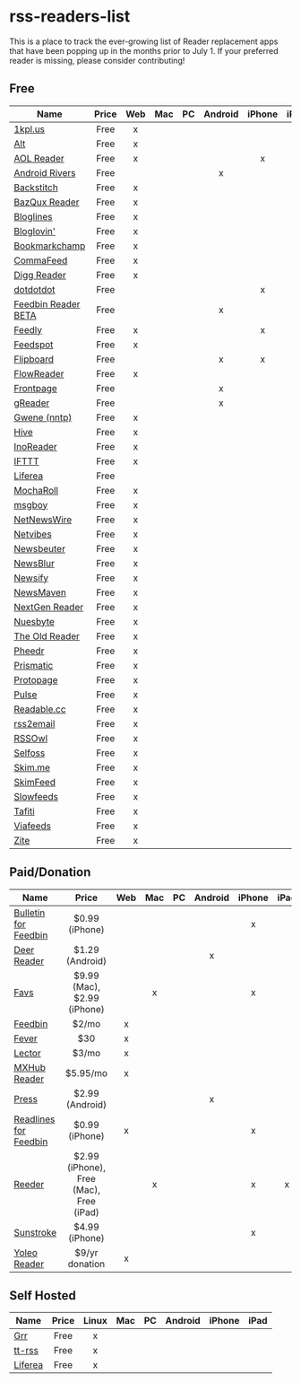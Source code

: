 # rss-readers-list

This is a place to track the ever-growing list of Reader replacement apps that have been popping up in the months prior to July 1. If your preferred reader is missing, please consider contributing!

## Free

| Name | Price | Web | Mac | PC | Android | iPhone | iPad
| ------------- | :-------------: | :-----: | :-----: | :-----: | :-----: | :-----: | :-----:|
| [1kpl.us](https://1kpl.us) | Free | x | | | | |
| [Alt](http://www.altfeedreader.com) | Free | x | | | | |
| [AOL Reader](http://reader.aol.com) | Free | x | | | | x | x
| [Android Rivers](http://rivers.silverkeytech.com) | Free | | | | x | |
| [Backstitch](http://backstit.ch) | Free | x | | | | |
| [BazQux Reader](https://bazqux.com) | Free | x | | | | |
| [Bloglines](http://www.bloglines.com) | Free | x | | | | |
| [Bloglovin'](http://www.bloglovin.com) | Free | x | | | | |
| [Bookmarkchamp](http://bookmarkchamp.com) | Free | x | | | | |
| [CommaFeed](https://www.commafeed.com) | Free | x | | | | |
| [Digg Reader](http://digg.com/reader) | Free | x | | | | |
| [dotdotdot](https://www.dotdotdot.me) | Free | | | | | x | x 
| [Feedbin Reader BETA](https://play.google.com/store/apps/details?id=com.neogb.feedbinreader) | Free | | | | x | 
| [Feedly](http://cloud.feedly.com) | Free | x | | | | x | x
| [Feedspot](http://www.feedspot.com) | Free | x | | | | 
| [Flipboard](http://flipboard.com) | Free | | | | x | x | x
| [FlowReader](http://flowreader.com) | Free | x | | | | 
| [Frontpage](http://www.frontpageapp.com) | Free | | | | x | 
| [gReader](http://www.greader.co) | Free | | | | x |
| [Gwene (nntp)](http://gwene.org/) | Free | x | | | |
| [Hive](http://hivereader.com) | Free | x | | | | |
| [InoReader](http://www.inoreader.com/) | Free | x | | | |
| [IFTTT](https://ifttt.com) | Free | x | | | | 
| [Liferea](http://lzone.de/liferea) | Free | | | | | 
| [MochaRoll](http://mocharoll.com) | Free | x | | | | 
| [msgboy](http://www.msgboy.com) | Free | x | | | | 
| [NetNewsWire](http://netnewswireapp.com) | Free | x | | | | 
| [Netvibes](http://www.netvibes.com) | Free | x | | | | 
| [Newsbeuter](http://www.newsbeuter.org) | Free | x | | | | 
| [NewsBlur](https://www.newsblur.com) | Free | x | | | | 
| [Newsify](http://newsify.co) | Free | x | | | | 
| [NewsMaven](http://beta.newsmaven.co) | Free | x | | | | 
| [NextGen Reader](http://nextmatters.com) | Free | x | | | | 
| [Nuesbyte](http://nuesbyte.com) | Free | x | | | | 
| [The Old Reader](http://theoldreader.com) | Free | x | | | | 
| [Pheedr](http://pheedr.net) | Free | x | | | | 
| [Prismatic](http://getprismatic.com) | Free | x | | | | 
| [Protopage](http://www.protopage.com) | Free | x | | | | 
| [Pulse](https://www.pulse.me) | Free | x | | | | 
| [Readable.cc](http://readable.cc) | Free | x | | | | 
| [rss2email](http://www.allthingsrss.com/rss2email) | Free | x | | | | 
| [RSSOwl](http://www.rssowl.org) | Free | x | | | | 
| [Selfoss](http://selfoss.aditu.de) | Free | x | | | | 
| [Skim.me](http://skim.me) | Free | x | | | | 
| [SkimFeed](http://skimfeed.com) | Free | x | | | | 
| [Slowfeeds](http://zoziapps.ch/slowfeeds) | Free | x | | | | 
| [Tafiti](http://www.tafitiapp.com/mx) | Free | x | | | | 
| [Viafeeds](http://viafeeds.com) | Free | x | | | | 
| [Zite](http://www.zite.com) | Free | x | | | | 

## Paid/Donation

| Name | Price | Web | Mac | PC | Android | iPhone | iPad
| ------------- | :-------------: | :-----: | :-----: | :-----: | :-----: | :-----: | :-----:|
| [Bulletin for Feedbin](https://itunes.apple.com/us/app/bulletin-for-feedbin/id328547010) | $0.99 (iPhone) | | | | | x |
| [Deer Reader](https://play.google.com/store/apps/details?id=com.reindeercrafts.deerreader) | $1.29 (Android) | | | | x | |
| [Favs](http://www.favsapp.com) | $9.99 (Mac), $2.99 (iPhone) | | x | | | x |
| [Feedbin](https://feedbin.me) | $2/mo | x | | | | |
| [Fever](http://www.feedafever.com) | $30 | x | | | | |
| [Lector](http://bealector.com) | $3/mo | x | | | | |
| [MXHub Reader](http://www.mxhub.com/reader) | $5.95/mo | x | | | | |
| [Press](http://twentyfivesquares.com/press) | $2.99 (Android) | | | | x | |
| [Readlines for Feedbin](https://itunes.apple.com/us/app/readlines-for-feedbin/id416953125) | $0.99 (iPhone) | x | | | | x |
| [Reeder](http://reederapp.com) | $2.99 (iPhone), Free (Mac), Free (iPad) | | x | | | x | x
| [Sunstroke](https://goneeast.com/sunstroke) | $4.99 (iPhone) | | | | | x |
| [Yoleo Reader](https://yoleoreader.com) | $9/yr donation | x | | | | |

## Self Hosted

| Name | Price | Linux | Mac | PC | Android | iPhone | iPad
| ------------- | :-------------: | :-----: | :-----: | :-----: | :-----: | :-----: | :-----:|
| [Grr](https://github.com/melllvar/grr) | Free | x | | | | |
| [tt-rss](http://tt-rss.org/redmine/projects/tt-rss/wiki) | Free | x | | | | |
| [Liferea](http://lzone.de/liferea) | Free | x | | | | |
